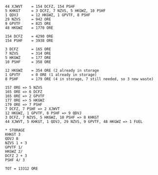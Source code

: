     44 XJWVT    = 154 DCFZ, 154 PSHF
    5 KHKGT     = 3 DCFZ, 7 NZVS, 5 HKGWZ, 10 PSHF
    1 QDVJ      = 12 HKGWZ, 1 GPVTF, 8 PSHF
    29 NZVS     = 942 ORE
    9 GPVTF     = 825 ORE
    48 HKGWZ    = 1770 ORE
    
    154 DCFZ    = 4290 ORE
    154 PSHF    = 3938 ORE
    
    3 DCFZ      = 165 ORE
    7 NZVS      = 314 ORE
    5 HKGWZ     = 177 ORE
    10 PSHF     = 358 ORE
    
    12 HKGWZ    = 354 ORE (2 already in storage
    1 GPVTF     = 0 ORE (1 already in storage)
    8 PSHF      = 179 ORE (4 in storage, 7 still needed, so 3 new waste)
    
    157 ORE => 5 NZVS
    165 ORE => 6 DCFZ
    165 ORE => 2 GPVTF
    177 ORE => 5 HKGWZ
    179 ORE => 7 PSHF
    7 DCFZ, 7 PSHF => 2 XJWVT
    12 HKGWZ, 1 GPVTF, 8 PSHF => 9 QDVJ
    3 DCFZ, 7 NZVS, 5 HKGWZ, 10 PSHF => 8 KHKGT
    44 XJWVT, 5 KHKGT, 1 QDVJ, 29 NZVS, 9 GPVTF, 48 HKGWZ => 1 FUEL
    
    * STORAGE
    KHKGT 3
    QDVJ 8
    NZVS 1 + 3
    GPVTF 1/
    HKGWZ 2/
    DCFZ 2 + 3
    PSHF 4/ 3
    
    TOT = 13312 ORE